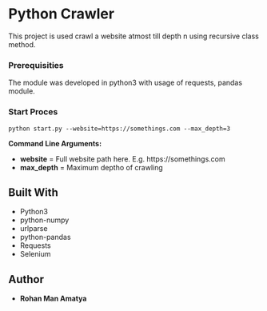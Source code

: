 <h1>Python Crawler</h1>
<p>This project is used crawl a website atmost till depth n using recursive class method.</p>

<h3>Prerequisities</h3>
<p>The module was developed in python3 with usage of requests, pandas module.</p>


<h3>Start Proces</h3>
<pre>
<code>python start.py --website=https://somethings.com --max_depth=3</code>
</pre>
<p><strong>Command Line Arguments:</strong>
  
<ul>
  <li><strong>website</strong> = Full website path here. E.g. https://somethings.com </li>
  <li><strong>max_depth</strong> = Maximum deptho of crawling</li>
</ul>
</p>

<h2>Built With</h2>
<ul>
<li>Python3</li>
<li>python-numpy</li>
<li>urlparse</li>
<li>python-pandas</li>
<li>Requests</li>
<li>Selenium</li>
</ul>

<h2>Author</h2>
<ul>
<li><strong>Rohan Man Amatya</strong></li>
</ul>